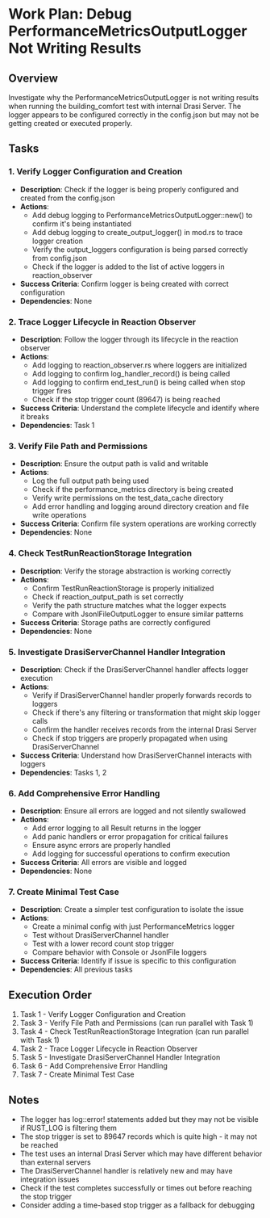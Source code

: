 # Work Plan: Debug PerformanceMetricsOutputLogger Not Writing Results

## Overview
Investigate why the PerformanceMetricsOutputLogger is not writing results when running the building_comfort test with internal Drasi Server. The logger appears to be configured correctly in the config.json but may not be getting created or executed properly.

## Tasks

### 1. Verify Logger Configuration and Creation
- **Description**: Check if the logger is being properly configured and created from the config.json
- **Actions**: 
  - Add debug logging to PerformanceMetricsOutputLogger::new() to confirm it's being instantiated
  - Add debug logging to create_output_logger() in mod.rs to trace logger creation
  - Verify the output_loggers configuration is being parsed correctly from config.json
  - Check if the logger is added to the list of active loggers in reaction_observer
- **Success Criteria**: Confirm logger is being created with correct configuration
- **Dependencies**: None

### 2. Trace Logger Lifecycle in Reaction Observer
- **Description**: Follow the logger through its lifecycle in the reaction observer
- **Actions**: 
  - Add logging to reaction_observer.rs where loggers are initialized
  - Add logging to confirm log_handler_record() is being called
  - Add logging to confirm end_test_run() is being called when stop trigger fires
  - Check if the stop trigger count (89647) is being reached
- **Success Criteria**: Understand the complete lifecycle and identify where it breaks
- **Dependencies**: Task 1

### 3. Verify File Path and Permissions
- **Description**: Ensure the output path is valid and writable
- **Actions**: 
  - Log the full output path being used
  - Check if the performance_metrics directory is being created
  - Verify write permissions on the test_data_cache directory
  - Add error handling and logging around directory creation and file write operations
- **Success Criteria**: Confirm file system operations are working correctly
- **Dependencies**: None

### 4. Check TestRunReactionStorage Integration
- **Description**: Verify the storage abstraction is working correctly
- **Actions**: 
  - Confirm TestRunReactionStorage is properly initialized
  - Check if reaction_output_path is set correctly
  - Verify the path structure matches what the logger expects
  - Compare with JsonlFileOutputLogger to ensure similar patterns
- **Success Criteria**: Storage paths are correctly configured
- **Dependencies**: None

### 5. Investigate DrasiServerChannel Handler Integration
- **Description**: Check if the DrasiServerChannel handler affects logger execution
- **Actions**: 
  - Verify if DrasiServerChannel handler properly forwards records to loggers
  - Check if there's any filtering or transformation that might skip logger calls
  - Confirm the handler receives records from the internal Drasi Server
  - Check if stop triggers are properly propagated when using DrasiServerChannel
- **Success Criteria**: Understand how DrasiServerChannel interacts with loggers
- **Dependencies**: Tasks 1, 2

### 6. Add Comprehensive Error Handling
- **Description**: Ensure all errors are logged and not silently swallowed
- **Actions**: 
  - Add error logging to all Result returns in the logger
  - Add panic handlers or error propagation for critical failures
  - Ensure async errors are properly handled
  - Add logging for successful operations to confirm execution
- **Success Criteria**: All errors are visible and logged
- **Dependencies**: None

### 7. Create Minimal Test Case
- **Description**: Create a simpler test configuration to isolate the issue
- **Actions**: 
  - Create a minimal config with just PerformanceMetrics logger
  - Test without DrasiServerChannel handler
  - Test with a lower record count stop trigger
  - Compare behavior with Console or JsonlFile loggers
- **Success Criteria**: Identify if issue is specific to this configuration
- **Dependencies**: All previous tasks

## Execution Order
1. Task 1 - Verify Logger Configuration and Creation
2. Task 3 - Verify File Path and Permissions (can run parallel with Task 1)
3. Task 4 - Check TestRunReactionStorage Integration (can run parallel with Task 1)
4. Task 2 - Trace Logger Lifecycle in Reaction Observer
5. Task 5 - Investigate DrasiServerChannel Handler Integration
6. Task 6 - Add Comprehensive Error Handling
7. Task 7 - Create Minimal Test Case

## Notes
- The logger has log::error! statements added but they may not be visible if RUST_LOG is filtering them
- The stop trigger is set to 89647 records which is quite high - it may not be reached
- The test uses an internal Drasi Server which may have different behavior than external servers
- The DrasiServerChannel handler is relatively new and may have integration issues
- Check if the test completes successfully or times out before reaching the stop trigger
- Consider adding a time-based stop trigger as a fallback for debugging